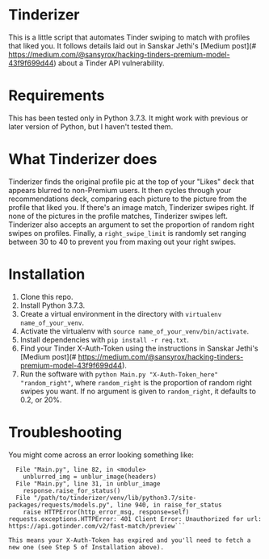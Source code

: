 # Tinderizer

This is a little script that automates Tinder swiping to match with profiles that liked you. It follows details laid out in Sanskar Jethi's [Medium post](# https://medium.com/@sansyrox/hacking-tinders-premium-model-43f9f699d44) about a Tinder API vulnerability.

# Requirements

This has been tested only in Python 3.7.3. It might work with previous or later version of Python, but I haven't tested them.

# What Tinderizer does

Tinderizer finds the original profile pic at the top of your "Likes" deck that appears blurred to non-Premium users. It then cycles through your recommendations deck, comparing each picture to the picture from the profile that liked you. If there's an image match, Tinderizer swipes right. If none of the pictures in the profile matches, Tinderizer swipes left. Tinderizer also accepts an argument to set the proportion of random right swipes on profiles. Finally, a `right_swipe_limit` is randomly set ranging between 30 to 40 to prevent you from maxing out your right swipes.

# Installation

1. Clone this repo.
2. Install Python 3.7.3.
3. Create a virtual environment in the directory with `virtualenv name_of_your_venv`.
3. Activate the virtualenv with `source name_of_your_venv/bin/activate`.
4. Install dependencies with `pip install -r req.txt`.
5. Find your Tinder X-Auth-Token using the instructions in Sanskar Jethi's [Medium post](# https://medium.com/@sansyrox/hacking-tinders-premium-model-43f9f699d44).
6. Run the software with `python Main.py "X-Auth-Token_here" "random_right"`, where `random_right` is the proportion of random right swipes you want. If no argument is given to `random_right`, it defaults to 0.2, or 20%.

# Troubleshooting

You might come across an error looking something like:

```Traceback (most recent call last):
  File "Main.py", line 82, in <module>
    unblurred_img = unblur_image(headers)
  File "Main.py", line 31, in unblur_image
    response.raise_for_status()
  File "/path/to/tinderizer/venv/lib/python3.7/site-packages/requests/models.py", line 940, in raise_for_status
    raise HTTPError(http_error_msg, response=self)
requests.exceptions.HTTPError: 401 Client Error: Unauthorized for url: https://api.gotinder.com/v2/fast-match/preview```

This means your X-Auth-Token has expired and you'll need to fetch a new one (see Step 5 of Installation above).
